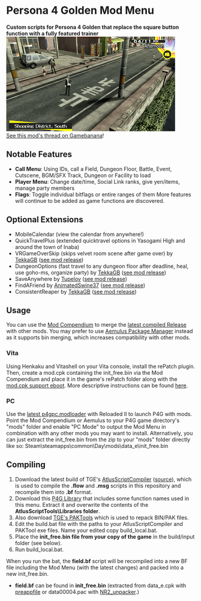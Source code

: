 # Persona 4 Golden Mod Menu
**Custom scripts for Persona 4 Golden that replace the square button function with a fully featured trainer**  
<img src="/Screenshots/modmenu.gif?raw=true">  
[See this mod's thread on Gamebanana](https://gamebanana.com/gamefiles/13256)!
## Notable Features
- **Call Menu**: Using IDs, call a Field, Dungeon Floor, Battle, Event, Cutscene, BGM/SFX Track, Dungeon or Facility to load
- **Player Menu**: Change date/time, Social Link ranks, give yen/items, manage party members
- **Flags**: Toggle individual bitflags or entire ranges of them
More features will continue to be added as game functions are discovered.
## Optional Extensions
- MobileCalendar (view the calendar from anywhere!)
- QuickTravelPlus (extended quicktravel options in Yasogami High and around the town of Inaba)
- VRGameOverSkip (skips velvet room scene after game over) by [TekkaGB](https://github.com/TekkaGB) ([see mod release](https://gamebanana.com/gamefiles/13301))
- DungeonOptions (fast travel to any dungeon floor after deadline, heal, use goho-ms, organize party) by [TekkaGB](https://github.com/TekkaGB) ([see mod release](https://gamebanana.com/gamefiles/13356))
- SaveAnywhere by [Tupelov](https://github.com/Tupelov) ([see mod release](https://gamebanana.com/gamefiles/13318))
- FindAFriend by [AnimatedSwine37](https://gamebanana.com/members/1742760) ([see mod release](https://gamebanana.com/gamefiles/12921))
- ConsistentReaper by [TekkaGB](https://github.com/TekkaGB) ([see mod release](https://gamebanana.com/gamefiles/13381))
## Usage
You can use the [Mod Compendium](https://amicitia.github.io/post/modcompendium) to merge the [latest compiled Release](https://github.com/ShrineFox/Persona-4-Golden-Mod-Menu/releases) with other mods.
You may prefer to use [Aemulus Package Manager](https://gamebanana.com/tools/6878) instead as it supports bin merging, which increases compatibility with other mods.  
### Vita
Using Henkaku and Vitashell on your Vita console, install the rePatch plugin. Then, create a mod.cpk containing the init_free.bin via the Mod Compendium and place it in the game's rePatch folder along with the [mod.cpk support eboot](https://amicitia.github.io/post/p4g-mod-cpk). More descriptive instructions can be found [here](https://amicitia.miraheze.org/wiki/Persona_4_Golden#Modding).
### PC
Use the [latest p4gpc.modloader](https://amicitia.github.io/post/p4g-pc-modloader) with Reloaded II to launch P4G with mods. Point the Mod Compendium or Aemulus to your P4G game directory's "mods" folder and enable "PC Mode" to output the Mod Menu in combination with any other mods you may want to install.
Alternatively, you can just extract the init_free.bin from the zip to your "mods" folder directly like so: Steam\steamapps\common\Day\mods\data_e\init_free.bin
## Compiling
1. Download the latest build of TGE's [AtlusScriptCompiler](https://ci.appveyor.com/project/TGEnigma/atlusscripttoolchain/build/artifacts) ([source](https://github.com/TGEnigma/AtlusScriptToolchain)), which is used to compile the **.flow** and **.msg** scripts in this repository and recompile them into **.bf** format.
2. Download this [P4G Library](https://github.com/Tupelov/Persona-Library) that includes some function names used in this menu. Extract it and overwrite the contents of the **AtlusScriptTools\Libraries folder**.
3. Also download [TGE's PAKTools](https://github.com/TGEnigma/AtlusFileSystemLibrary/releases) which is used to repack BIN/PAK files.
4. Edit the build.bat file with the paths to your AtlusScriptCompiler and PAKTool exe files. Name your edited copy build_local.bat.
5. Place the **init_free.bin file from your copy of the game** in the build/input folder (see below).
6. Run build_local.bat.

When you run the bat, the **field.bf** script will be recompiled into a new BF file including the Mod Menu (with the latest changes) and packed into a new init_free.bin.
- **field.bf** can be found in **init_free.bin** (extracted from data_e.cpk with [preappfile](https://amicitia.github.io/post/preappfile) or data00004.pac with [NR2_unpacker](https://modworkshop.net/mod/17641).)
